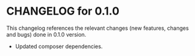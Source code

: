 # CHANGELOG for 0.1.0

This changelog references the relevant changes (new features, changes and bugs) done in 0.1.0 version.

  * Updated composer dependencies.
  